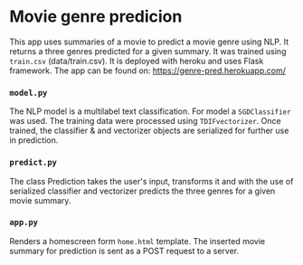 # Movie genre predicion 

This app uses summaries of a movie to predict a movie genre using NLP. It returns a three genres predicted for a given summary. It was trained using `train.csv` (data/train.csv). It is deployed with heroku and uses Flask framework. The app can be found on: https://genre-pred.herokuapp.com/ 

### `model.py`

The NLP model is a multilabel text classification. For model a `SGDClassifier` was used. The training data were processed using `TDIFvectorizer`. Once trained, the classifier & and vectorizer objects are serialized for further use in prediction.  

### `predict.py`

The class Prediction takes the user's input, transforms it and with the use of serialized classifier and vectorizer predicts the three genres for a given movie summary. 

### `app.py`

Renders a homescreen form `home.html` template. The inserted movie summary for prediction is sent as a POST request to a server. 
